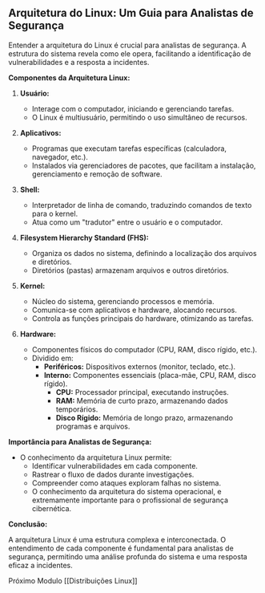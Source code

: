 ## Arquitetura do Linux: Um Guia para Analistas de Segurança

Entender a arquitetura do Linux é crucial para analistas de segurança. A estrutura do sistema revela como ele opera, facilitando a identificação de vulnerabilidades e a resposta a incidentes.

**Componentes da Arquitetura Linux:**

1. **Usuário:**
    
    - Interage com o computador, iniciando e gerenciando tarefas.
    - O Linux é multiusuário, permitindo o uso simultâneo de recursos.
2. **Aplicativos:**
    
    - Programas que executam tarefas específicas (calculadora, navegador, etc.).
    - Instalados via gerenciadores de pacotes, que facilitam a instalação, gerenciamento e remoção de software.
3. **Shell:**
    
    - Interpretador de linha de comando, traduzindo comandos de texto para o kernel.
    - Atua como um "tradutor" entre o usuário e o computador.
4. **Filesystem Hierarchy Standard (FHS):**
    
    - Organiza os dados no sistema, definindo a localização dos arquivos e diretórios.
    - Diretórios (pastas) armazenam arquivos e outros diretórios.
5. **Kernel:**
    
    - Núcleo do sistema, gerenciando processos e memória.
    - Comunica-se com aplicativos e hardware, alocando recursos.
    - Controla as funções principais do hardware, otimizando as tarefas.
6. **Hardware:**
    
    - Componentes físicos do computador (CPU, RAM, disco rígido, etc.).
    - Dividido em:
        - **Periféricos:** Dispositivos externos (monitor, teclado, etc.).
        - **Interno:** Componentes essenciais (placa-mãe, CPU, RAM, disco rígido).
            - **CPU:** Processador principal, executando instruções.
            - **RAM:** Memória de curto prazo, armazenando dados temporários.
            - **Disco Rígido:** Memória de longo prazo, armazenando programas e arquivos.

**Importância para Analistas de Segurança:**

- O conhecimento da arquitetura Linux permite:
    - Identificar vulnerabilidades em cada componente.
    - Rastrear o fluxo de dados durante investigações.
    - Compreender como ataques exploram falhas no sistema.
    - O conhecimento da arquitetura do sistema operacional, e extremamente importante para o profissional de segurança cibernética.

**Conclusão:**

A arquitetura Linux é uma estrutura complexa e interconectada. O entendimento de cada componente é fundamental para analistas de segurança, permitindo uma análise profunda do sistema e uma resposta eficaz a incidentes.

Próximo Modulo [[Distribuições Linux]]
